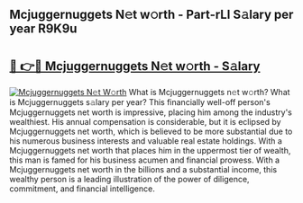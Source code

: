 ## Mcjuggernuggets N𝚎t w𝚘rth - Part-rLl S𝚊lary per year R9K9u

# <h2><a href="http://gc3wiau.nevu.top/?p=Mcjuggernuggets">🔗 👉🔴 Mcjuggernuggets N𝚎t w𝚘rth - S𝚊lary</a></h2>

[![Mcjuggernuggets N𝚎t W𝚘rth](https://i.imgur.com/Oavwk0R.jpeg)](http://gc3wiau.nevu.top/?p=Mcjuggernuggets)
What is Mcjuggernuggets n𝚎t w𝚘rth? What is Mcjuggernuggets s𝚊lary per year?
This financially well-off person's Mcjuggernuggets net worth is impressive, placing him among the industry's wealthiest. His annual compensation is considerable, but it is eclipsed by Mcjuggernuggets net worth, which is believed to be more substantial due to his numerous business interests and valuable real estate holdings. With a Mcjuggernuggets net worth that places him in the uppermost tier of wealth, this man is famed for his business acumen and financial prowess. With a Mcjuggernuggets net worth in the billions and a substantial income, this wealthy person is a leading illustration of the power of diligence, commitment, and financial intelligence.
